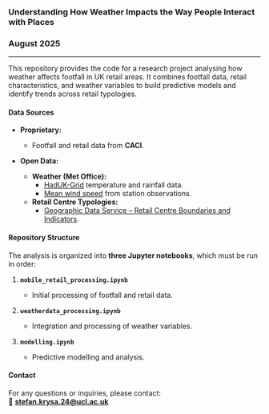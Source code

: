 ### Understanding How Weather Impacts the Way People Interact with Places
### August 2025

---

This repository provides the code for a research project analysing how weather affects footfall in UK retail areas. It combines footfall data, retail characteristics, and weather variables to build predictive models and identify trends across retail typologies.

#### Data Sources

- **Proprietary:**
  - Footfall and retail data from **CACI**.

- **Open Data:**
  - **Weather (Met Office):**
    - [HadUK-Grid](https://catalogue.ceda.ac.uk/uuid/f02cc6ddd92f45b18b9ab6ab544df7d9/) temperature and rainfall data.
    - [Mean wind speed](https://catalogue.ceda.ac.uk/uuid/91cb9985a6c2453d99084bde4ff5f314/) from station observations.
  - **Retail Centre Typologies:**
    - [Geographic Data Service – Retail Centre Boundaries and Indicators](https://data.geods.ac.uk/dataset/retail-centre-boundaries-and-open-indicators).

#### Repository Structure

The analysis is organized into **three Jupyter notebooks**, which must be run in order:

1. **`mobile_retail_processing.ipynb`**  
   - Initial processing of footfall and retail data.

2. **`weatherdata_processing.ipynb`**  
   - Integration and processing of weather variables.

3. **`modelling.ipynb`**  
   - Predictive modelling and analysis.

#### Contact

For any questions or inquiries, please contact:  
📧 **stefan.krysa.24@ucl.ac.uk**
